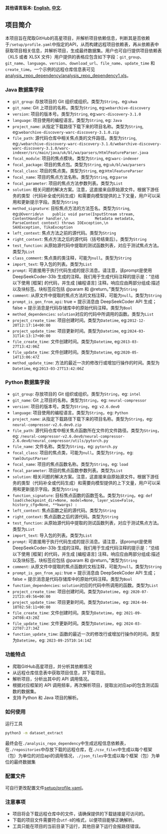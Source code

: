 **其他语言版本: [English](README.md), [中文](README_zh.md).**

## 项目简介

本项目旨在爬取GitHub的高星项目，并解析项目依赖信息，判断其是否依赖于`/setup/profile.yaml`中指定的API，从而构建远程项目依赖表，再从依赖表中获取项目相关信息，并解析项目，生成最终数据集。用户也可自行提供项目依赖表（XLS 或者 XLSX 文件）用户提供的表格应包含如下字段：`git_group`、`git_name`、`language`、`version`、`download_url`、`file_name`、`update_time` 和 `create_time`。一个示例的远程仓库信息表可见[analysis_repo_dependency/analysis_repo_dependency1.xls](analysis_repo_dependency/analysis_repo_dependency1.xls)。

### Java 数据集字段

- `git_group`: 存放项目的 Git 组织或组织。类型为`String`，eg:`ukwa`
- `git_name`: Git 上项目的名称。类型为`String`, eg:`webarchive-discovery`
- `version`: 项目的版本号。类型为`String`, eg:`warc-discovery-3.1.0`
- `language`: 项目使用的编程语言。类型为`String`, eg: `Java`
- `project_name`: 从指定下载路径下载下来的项目名称。类型为`String`, eg:`webarchive-discovery-warc-discovery-3.1.0.zip`
- `file_path`: 源代码仓库中相关焦点类的文件路径。类型为`String`, eg:`/webarchive-discovery-warc-discovery-3.1.0/webarchive-discovery-warc-discovery-3.1.0/warc-indexer/src/main/java/uk/bl/wa/parsers/HtmlFeatureParser.java`
- `focal_module`: 项目的焦点模块。类型为`String`, eg:`warc-indexer`
- `focal_package`: 项目的焦点包。类型为`String`, eg:`uk/bl/wa/parsers`
- `focal_class`: 项目的焦点类。类型为`String`, eg:`HtmlFeatureParser`
- `focal_name`: 项目的焦点方法名称。类型为`String`, eg:`parse`
- `focal_parameter`: 项目的焦点方法参数列表。类型为`List` 
- `solution`: 相关问题的解决方案。注意，这直接来自原始源文件。根据下游任务的类型（代码补全或代码生成）和需要向模型提供的上下文量，用户可以采用和更新提示字段。类型为`String`
- `method_signature`: 目标焦点方法的方法签名。类型为`String`, eg:`@Override\n    public void parse(InputStream stream, ContentHandler handler,\n            Metadata metadata, ParseContext context) throws IOException,\n            SAXException, TikaException`
- `left_context`: 焦点方法之前的源代码。类型为`String`
- `right_context`: 焦点方法之后的源代码（括号结束后）。类型为`String`
- `test_function`: 从原始源代码中提取的测试函数列表，对应于测试焦点方法。类型为`List`
- `class_comment`: 焦点类的类注释，可能为`null`。类型为`String`
- `import_text`: 导入包的列表。类型为`List`
- `prompt`: 可直接用于执行代码生成的提示消息。请注意，该prompt是使用 DeepSeekCoder-33b 生成的注释。我们用于生成代码注释的提示是：“总结以下使用 [框架] 的代码，并生成 [编程语言] 注释。响应应由两部分组成:描述以及块标签。块标签应包括 @param 和 @return。”类型为`String`
- `comment`: 从原文件中提取的焦点方法的文档注释，可能为`null`。类型为`String`
- `prompt_is_gen_from_api`: true = 提示消息由 DeepSeekCoder API 生成；false = 提示消息是代码存储库中的原始代码注释。类型为`Bool`
- `method_dependencies`: `solution`对应的代码中所调用的函数。类型为`List`
- `project_create_time`: 项目创建时间。类型为`Datetime`, eg:`2012-12-20T12:17:14+00:00`
- `project_update_time`: 项目更新时间。类型为`Datetime`, eg:`2024-03-31T14:13:17+00:00`
- `file_create_time`: 文件创建时间。类型为`Datetime`, eg:`2013-03-27T13:42:06Z`
- `file_update_time`: 文件创建时间。类型为`Datetime`, eg:`2020-05-14T13:06:47Z`
- `method_update_time`: 方法的最近一次的修改行或增加行操作的时间。类型为`Datetime`, eg:`2013-03-27T13:42:06Z`

### Python 数据集字段

- `git_group`: 存放项目的 Git 组织或组织。类型为`String`，eg: `intel`
- `git_name`: Git 上项目的名称。类型为`String`，eg: `neural-compressor`
- `version`: 项目的版本号。类型为`String`，eg: `v2.6.dev0`
- `language`: 项目使用的编程语言。类型为`String`，eg: `Python`
- `project_name`: 从指定下载路径下载下来的项目名称。类型为`String`，eg: `neural-compressor-v2.6.dev0.zip`
- `file_path`: 源代码仓库中相关焦点函数所在文件的文件路径。类型为`String`，eg: `/neural-compressor-v2.6.dev0/neural-compressor-2.6.dev0/neural_compressor/utils/pytorch.py`
- `file_name`: 文件名称。类型为`String`，eg: `pytorch.py`
- `focal_class`: 项目的焦点类，可能为`null`。类型为`String`，eg: `YamlOutputParser`
- `focal_name`: 项目的焦点函数名称。类型为`String`，eg: `load`
- `focal_parameter`: 项目的焦点函数参数列表。类型为`List`
- `solution`: 相关问题的解决方案。注意，这直接来自原始源文件。根据下游任务的类型（代码补全或代码生成）和需要向模型提供的上下文量，用户可以采用和更新提示字段。类型为`String`
- `function_signature`: 目标焦点函数的函数签名。类型为`String`，eg: `def load(checkpoint_dir=None, model=None, layer_wise=False, history_cfg=None, **kwargs) :`
- `left_context`: 焦点函数之前的源代码。类型为`String`
- `right_context`: 焦点函数之后的源代码。类型为`String`
- `test_function`: 从原始源代码中提取的测试函数列表，对应于测试焦点方法。类型为`List`
- `import_text`: 导入包的列表。类型为`List`
- `prompt`: 可直接用于执行代码生成的提示消息。请注意，该prompt是使用 DeepSeekCoder-33b 生成的注释。我们用于生成代码注释的提示是：“总结以下使用 [框架] 的代码，并生成 [编程语言] 注释。响应应由两部分组成:描述以及块标签。块标签应包括 @param 和 @return。”类型为`String`
- `comment`: 从原文件中提取的焦点函数的文档注释，可能为`null`。类型为`String`
- `prompt_is_gen_from_api`: true = 提示消息由 DeepSeekCoder API 生成；false = 提示消息是代码存储库中的原始代码注释。类型为`Bool`
- `function_dependencies`: `solution`对应的代码中所调用的函数。类型为`List`
- `project_create_time`: 项目创建时间。类型为`Datetime`，eg: `2020-07-21T23:49:56+00:00`
- `project_update_time`: 项目更新时间。类型为`Datetime`，eg: `2024-04-18T02:58:11+00:00`
- `file_create_time`: 文件创建时间。类型为`Datetime`，eg: `2021-09-24T08:43:20Z`
- `file_update_time`: 文件更新时间。类型为`Datetime`，eg: `2024-03-22T07:27:34Z`
- `function_update_time`: 函数的最近一次的修改行或增加行操作的时间。类型为`Datetime`，eg: `2023-09-25T10:14:14Z`

### 功能特点

- 爬取GitHub高星项目，并分析其依赖情况
- 从远程仓库信息表中获取项目信息，并下载项目。
- 解析项目，分析出其中的 API 调用情况。
- 根据对应框架的 API 调用频率，再次解析项目，提取出对应api的包含测试函数的数据集。
- 支持 Python 和 Java 项目的解析。

### 如何使用

运行工具
```sh
python3 -m dataset_extract
```
最终会在`./analysis_repo_dependency`中生成远程信息依赖表，在`./repositories`中存放下载的远程仓库，在`./csv_files`中生成以每个框架（包）为单位的对应api的调用情况，`./json_files`中生成以每个框架（包）为单位的最终数据集

### 配置文件
可自行更改配置文件[setup/profile.yaml](setup/profile.yaml)。

### 注意事项

- 项目将会下载远程仓库中的文件，请确保提供的下载链接是可访问的。
- 下载的项目文件需要符合`utf-8`的格式，以便项目能够正确解析。
- 工具只能在项目的当前目录下运行，其他目录下运行会报路径错误。
